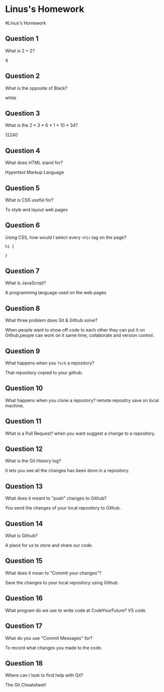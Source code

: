 # Linus's Homework

#Linus's Homework

## Question 1

What is 2 + 2?

4

## Question 2

What is the opposite of Black?

white

## Question 3

What is the  2 * 3 * 6 * 1 * 10 * 34?

12240

## Question 4 

What does HTML stand for?

Hypertext Markup Language

## Question 5

What is CSS useful for?

To style and layout web pages

## Question 6

Using CSS, how would I select every `<h1>` tag on the page?

```css
h1 {

}
```

## Question 7

What is JavaScript?

A programming language used on the web pages

## Question 8

What three problem does Git & Github solve?

When people want to show off code to each other they can put it on Github,people can work on it same time, collaborate and version control.

## Question 9

What happens when you `fork` a repository?

That repository copied to your github.

## Question 10 

What happens when you clone a repostory?
remote repositry save on local machine.

## Question 11

What is a Pull Request?
when you want suggest a change to a repository.


## Question 12

What is the Git History log?

It lets you see all the changes has been done in a repository.

## Question 13

What does it meant to "push" changes to Github?

You send the changes of your local repository to Github.

## Question 14

What is Github?

A place for us to store and share our code.

## Question 15

What does it mean to "Commit your changes"?

Save the changes to  your local repository using Github.

## Question 16

What program do we use to write code at CodeYourFuture?
VS code.

## Question 17

What do you use "Commit Messages" for?

To record what changes you made to the code.

## Question 18

Where can I look to find help with Git?

The Git Cheatsheet!